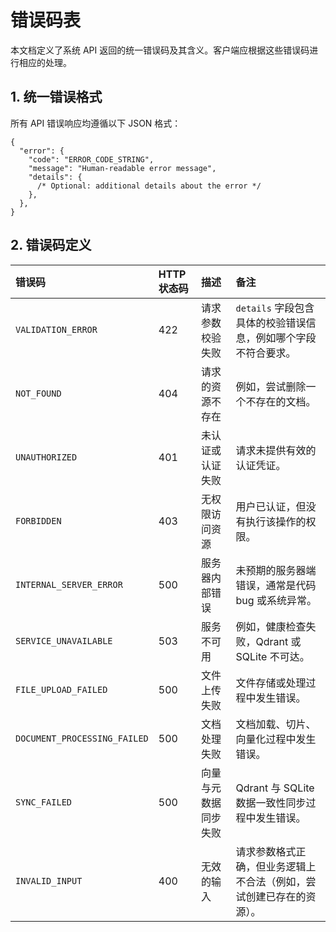 # 错误码表

本文档定义了系统 API 返回的统一错误码及其含义。客户端应根据这些错误码进行相应的处理。

## 1. 统一错误格式

所有 API 错误响应均遵循以下 JSON 格式：

```jsonc
{
  "error": {
    "code": "ERROR_CODE_STRING",
    "message": "Human-readable error message",
    "details": {
      /* Optional: additional details about the error */
    },
  },
}
```

## 2. 错误码定义

| 错误码                       | HTTP 状态码 | 描述                 | 备注                                                                 |
| :--------------------------- | :---------- | :------------------- | :------------------------------------------------------------------- |
| `VALIDATION_ERROR`           | 422         | 请求参数校验失败     | `details` 字段包含具体的校验错误信息，例如哪个字段不符合要求。       |
| `NOT_FOUND`                  | 404         | 请求的资源不存在     | 例如，尝试删除一个不存在的文档。                                     |
| `UNAUTHORIZED`               | 401         | 未认证或认证失败     | 请求未提供有效的认证凭证。                                           |
| `FORBIDDEN`                  | 403         | 无权限访问资源       | 用户已认证，但没有执行该操作的权限。                                 |
| `INTERNAL_SERVER_ERROR`      | 500         | 服务器内部错误       | 未预期的服务器端错误，通常是代码 bug 或系统异常。                    |
| `SERVICE_UNAVAILABLE`        | 503         | 服务不可用           | 例如，健康检查失败，Qdrant 或 SQLite 不可达。                        |
| `FILE_UPLOAD_FAILED`         | 500         | 文件上传失败         | 文件存储或处理过程中发生错误。                                       |
| `DOCUMENT_PROCESSING_FAILED` | 500         | 文档处理失败         | 文档加载、切片、向量化过程中发生错误。                               |
| `SYNC_FAILED`                | 500         | 向量与元数据同步失败 | Qdrant 与 SQLite 数据一致性同步过程中发生错误。                      |
| `INVALID_INPUT`              | 400         | 无效的输入           | 请求参数格式正确，但业务逻辑上不合法（例如，尝试创建已存在的资源）。 |
